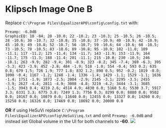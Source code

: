# Klipsch Image One B
Replace `C:\Program Files\EqualizerAPO\config\config.txt` with:
```
Preamp: -6.0dB
GraphicEQ: 10 -84; 20 -10.0; 22 -10.2; 23 -10.3; 25 -10.5; 26 -10.5; 28 -10.6; 30 -10.7; 32 -10.8; 35 -10.8; 37 -10.9; 40 -10.9; 42 -10.9; 45 -10.9; 49 -10.8; 52 -10.7; 56 -10.7; 59 -10.6; 64 -10.6; 68 -10.5; 73 -10.5; 78 -10.5; 83 -10.6; 89 -10.8; 95 -10.9; 102 -11.0; 109 -11.1; 117 -11.2; 125 -11.4; 134 -11.7; 143 -11.9; 153 -11.9; 164 -11.7; 175 -11.3; 188 -11.4; 201 -11.1; 215 -10.8; 230 -10.5; 246 -10.1; 263 -9.9; 282 -9.4; 301 -8.9; 323 -8.2; 345 -7.4; 369 -6.3; 395 -5.3; 423 -3.9; 452 -2.8; 484 -1.9; 518 -1.0; 554 -0.4; 593 0.2; 635 0.8; 679 1.5; 726 1.9; 777 1.8; 832 1.2; 890 0.5; 952 -0.2; 1019 -0.0; 1090 -0.4; 1167 -1.2; 1248 -1.4; 1336 -1.4; 1429 -1.1; 1529 -1.1; 1636 -1.4; 1751 -1.9; 1873 -2.5; 2004 -2.9; 2145 -3.1; 2295 -3.5; 2455 -3.9; 2627 -4.4; 2811 -4.9; 3008 -4.8; 3219 -4.2; 3444 -3.1; 3685 -1.5; 3943 0.4; 4219 2.6; 4514 4.9; 4830 6.0; 5168 5.6; 5530 3.7; 5917 3.3; 6331 3.3; 6775 3.8; 7249 1.3; 7756 0.3; 8299 0.0; 8880 0.0; 9502 0.0; 10167 0.0; 10879 0.0; 11640 0.0; 12455 0.0; 13327 0.0; 14260 0.0; 15258 0.0; 16326 0.0; 17469 0.0; 18692 0.0; 20000 0.0
```
**OR** if using HeSuVi replace `C:\Program Files\EqualizerAPO\config\HeSuVi\eq.txt` and omit `Preamp: -6.0dB` and instead set Global volume in the UI for both channels to **-60**.
![](https://raw.githubusercontent.com/jaakkopasanen/AutoEq/master/results/Headphone.com/innerfidelity/onear/Klipsch%20Image%20One%20B/Klipsch%20Image%20One%20B.png)